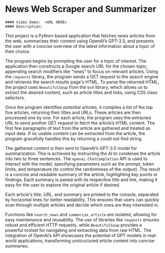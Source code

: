 # News Web Scraper and Summarizer

    #### Video Demo:  <URL HERE>
    #### Description:

This project is a Python-based application that fetches news articles from the web, summarizes their content using OpenAI’s GPT-3.5, and presents the user with a concise overview of the latest information about a topic of their choice.

The program begins by prompting the user for a topic of interest. The application then constructs a Google search URL for the chosen topic, appending search modifiers like "news" to focus on relevant articles. Using the `requests` library, the program sends a GET request to the search engine and retrieves the search results page's HTML. To parse the returned HTML, the project uses `BeautifulSoup` from the `bs4` library, which allows us to extract the desired content, such as article titles and links, using CSS class selectors.

Once the program identifies potential articles, it compiles a list of the top five articles, returning their titles and URLs. These articles are then processed one by one. For each article, the program uses the extracted URL to send another GET request to fetch the article’s HTML content. The first few paragraphs of text from the article are gathered and treated as input data. If no usable content can be extracted from the article, the program gracefully handles this by returning a could not find string.

The gathered content is then sent to OpenAI’s GPT-3.5 model for summarization. This is achieved by instructing the AI to condense the article into two to three sentences. The `openai.ChatCompletion` API is used to interact with the model, specifying parameters such as the prompt, token limits, and temperature (to control the randomness of the output). The result is a concise and readable summary of the article, highlighting key points or findings. Each summary is paired with its respective title and link, making it easy for the user to explore the original article if desired.

Each article's title, URL, and summary are printed to the console, separated by horizontal lines for better readability. This ensures that users can quickly scan through multiple articles and decide which ones are they interested in.

Functions like `search_news` and `summarize_article` are isolated, allowing for easy maintenance and reusability. The use of libraries like `requests` ensures robust and efficient HTTP requests, while `BeautifulSoup` provides a powerful toolset for navigating and extracting data from raw HTML. The integration of OpenAI’s API showcases the potential of GPT models in real-world applications, transforming unstructured article content into concise summaries.
